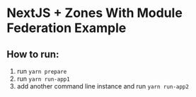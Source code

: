 # NextJS + Zones With Module Federation Example
## How to run:
1. run `yarn prepare`
2. run `yarn run-app1`
3. add another command line instance and run `yarn run-app2`
